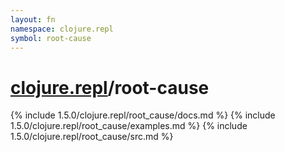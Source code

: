 ```yaml
---
layout: fn
namespace: clojure.repl
symbol: root-cause
---
```


# [clojure.repl](../)/root-cause

{% include 1.5.0/clojure.repl/root_cause/docs.md %}
{% include 1.5.0/clojure.repl/root_cause/examples.md %}
{% include 1.5.0/clojure.repl/root_cause/src.md %}


